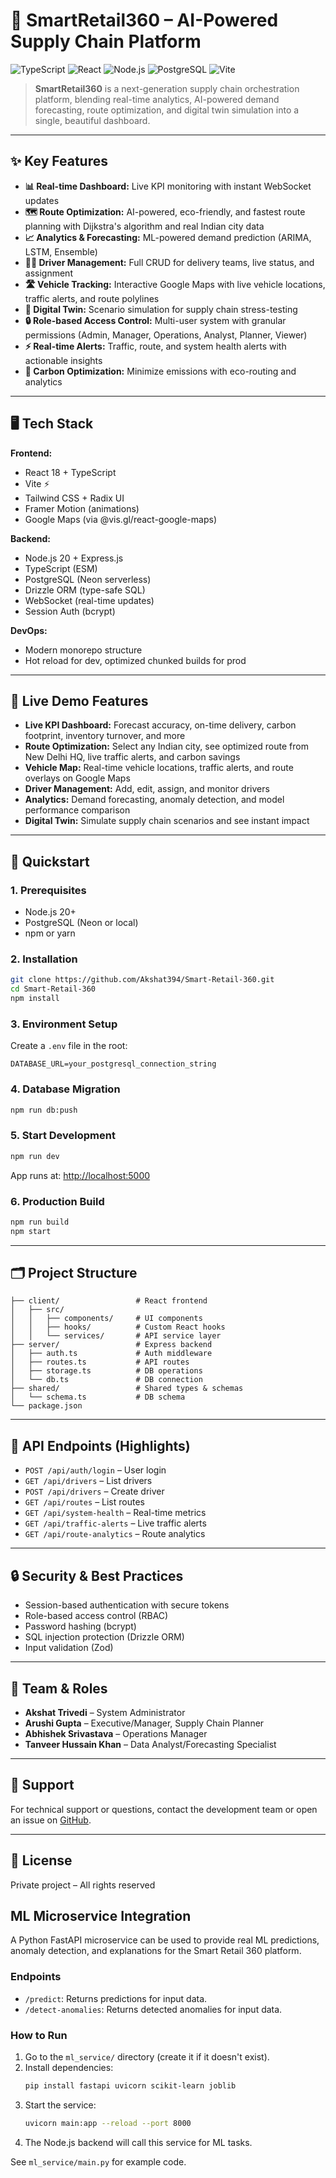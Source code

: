 # 🚀 SmartRetail360 – AI-Powered Supply Chain Platform

![TypeScript](https://img.shields.io/badge/TypeScript-4.9%2B-blue?logo=typescript)
![React](https://img.shields.io/badge/React-18-blue?logo=react)
![Node.js](https://img.shields.io/badge/Node.js-20-green?logo=node.js)
![PostgreSQL](https://img.shields.io/badge/PostgreSQL-Neon-blue?logo=postgresql)
![Vite](https://img.shields.io/badge/Vite-5.4-purple?logo=vite)

> **SmartRetail360** is a next-generation supply chain orchestration platform, blending real-time analytics, AI-powered demand forecasting, route optimization, and digital twin simulation into a single, beautiful dashboard.

---

## ✨ Key Features

- **📊 Real-time Dashboard:** Live KPI monitoring with instant WebSocket updates
- **🗺️ Route Optimization:** AI-powered, eco-friendly, and fastest route planning with Dijkstra's algorithm and real Indian city data
- **📈 Analytics & Forecasting:** ML-powered demand prediction (ARIMA, LSTM, Ensemble)
- **🧑‍💼 Driver Management:** Full CRUD for delivery teams, live status, and assignment
- **🛣️ Vehicle Tracking:** Interactive Google Maps with live vehicle locations, traffic alerts, and route polylines
- **🧠 Digital Twin:** Scenario simulation for supply chain stress-testing
- **🔒 Role-based Access Control:** Multi-user system with granular permissions (Admin, Manager, Operations, Analyst, Planner, Viewer)
- **⚡ Real-time Alerts:** Traffic, route, and system health alerts with actionable insights
- **🌱 Carbon Optimization:** Minimize emissions with eco-routing and analytics

---

## 🖥️ Tech Stack

**Frontend:**
- React 18 + TypeScript
- Vite ⚡
- Tailwind CSS + Radix UI
- Framer Motion (animations)
- Google Maps (via @vis.gl/react-google-maps)

**Backend:**
- Node.js 20 + Express.js
- TypeScript (ESM)
- PostgreSQL (Neon serverless)
- Drizzle ORM (type-safe SQL)
- WebSocket (real-time updates)
- Session Auth (bcrypt)

**DevOps:**
- Modern monorepo structure
- Hot reload for dev, optimized chunked builds for prod

---

## 🚦 Live Demo Features

- **Live KPI Dashboard:** Forecast accuracy, on-time delivery, carbon footprint, inventory turnover, and more
- **Route Optimization:** Select any Indian city, see optimized route from New Delhi HQ, live traffic alerts, and carbon savings
- **Vehicle Map:** Real-time vehicle locations, traffic alerts, and route overlays on Google Maps
- **Driver Management:** Add, edit, assign, and monitor drivers
- **Analytics:** Demand forecasting, anomaly detection, and model performance comparison
- **Digital Twin:** Simulate supply chain scenarios and see instant impact

---

## 🏁 Quickstart

### 1. Prerequisites
- Node.js 20+
- PostgreSQL (Neon or local)
- npm or yarn

### 2. Installation
```bash
git clone https://github.com/Akshat394/Smart-Retail-360.git
cd Smart-Retail-360
npm install
```

### 3. Environment Setup
Create a `.env` file in the root:
```env
DATABASE_URL=your_postgresql_connection_string
```

### 4. Database Migration
```bash
npm run db:push
```

### 5. Start Development
```bash
npm run dev
```
App runs at: [http://localhost:5000](http://localhost:5000)

### 6. Production Build
```bash
npm run build
npm start
```

---

## 🗂️ Project Structure
```
├── client/                 # React frontend
│   ├── src/
│   │   ├── components/     # UI components
│   │   ├── hooks/          # Custom React hooks
│   │   └── services/       # API service layer
├── server/                 # Express backend
│   ├── auth.ts             # Auth middleware
│   ├── routes.ts           # API routes
│   ├── storage.ts          # DB operations
│   └── db.ts               # DB connection
├── shared/                 # Shared types & schemas
│   └── schema.ts           # DB schema
└── package.json
```

---

## 🔗 API Endpoints (Highlights)
- `POST /api/auth/login` – User login
- `GET /api/drivers` – List drivers
- `POST /api/drivers` – Create driver
- `GET /api/routes` – List routes
- `GET /api/system-health` – Real-time metrics
- `GET /api/traffic-alerts` – Live traffic alerts
- `GET /api/route-analytics` – Route analytics

---

## 🔒 Security & Best Practices
- Session-based authentication with secure tokens
- Role-based access control (RBAC)
- Password hashing (bcrypt)
- SQL injection protection (Drizzle ORM)
- Input validation (Zod)

---

## 👥 Team & Roles
- **Akshat Trivedi** – System Administrator
- **Arushi Gupta** – Executive/Manager, Supply Chain Planner
- **Abhishek Srivastava** – Operations Manager
- **Tanveer Hussain Khan** – Data Analyst/Forecasting Specialist

---

## 📣 Support
For technical support or questions, contact the development team or open an issue on [GitHub](https://github.com/Akshat394/Smart-Retail-360).

---

## 📝 License
Private project – All rights reserved

## ML Microservice Integration

A Python FastAPI microservice can be used to provide real ML predictions, anomaly detection, and explanations for the Smart Retail 360 platform.

### Endpoints
- `/predict`: Returns predictions for input data.
- `/detect-anomalies`: Returns detected anomalies for input data.

### How to Run
1. Go to the `ml_service/` directory (create it if it doesn't exist).
2. Install dependencies:
   ```bash
   pip install fastapi uvicorn scikit-learn joblib
   ```
3. Start the service:
   ```bash
   uvicorn main:app --reload --port 8000
   ```
4. The Node.js backend will call this service for ML tasks.

See `ml_service/main.py` for example code.